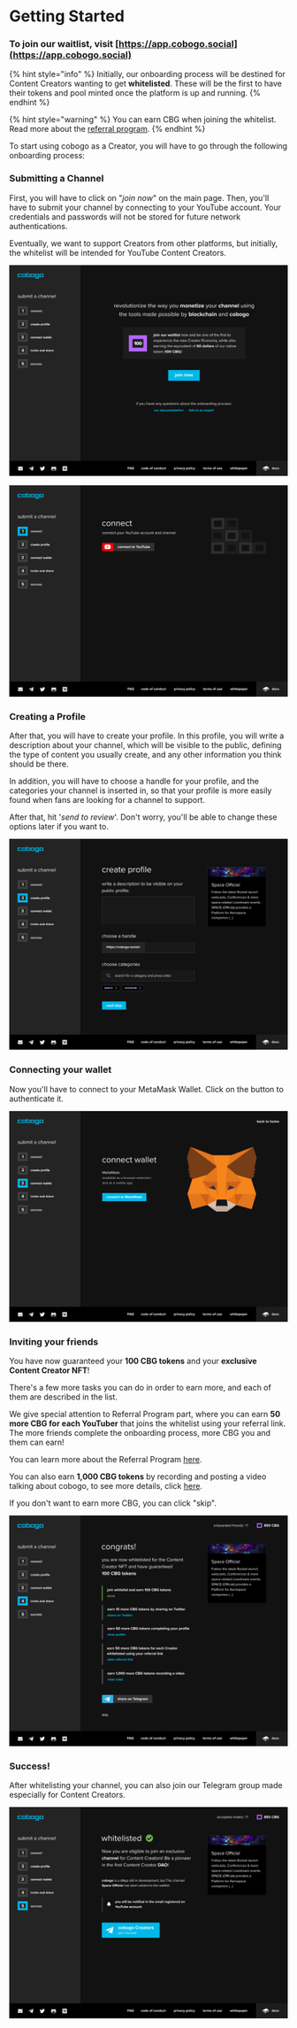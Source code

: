# Getting Started

### To join our waitlist, visit [https://app.cobogo.social](https://app.cobogo.social)

{% hint style="info" %}
Initially, our onboarding process will be destined for Content Creators wanting to get **whitelisted**. These will be the first to have their tokens and pool minted once the platform is up and running.
{% endhint %}

{% hint style="warning" %}
You can earn CBG when joining the whitelist. Read more about the [referral program](referral-program.md).
{% endhint %}

To start using cobogo as a Creator, you will have to go through the following onboarding process:

### Submitting a Channel

First, you will have to click on "_join now_" on the main page. Then, you'll have to submit your channel by connecting to your YouTube account. Your credentials and passwords will not be stored for future network authentications.

Eventually, we want to support Creators from other platforms, but initially, the whitelist will be intended for YouTube Content Creators.

![](<../.gitbook/assets/1-Whitelist - 00 - Desktop (1).png>)

![](<../.gitbook/assets/2-Whitelist - 01 - Desktop (1).png>)

### Creating a Profile

After that, you will have to create your profile. In this profile, you will write a description about your channel, which will be visible to the public, defining the type of content you usually create, and any other information you think should be there.

In addition, you will have to choose a handle for your profile, and the categories your channel is inserted in, so that your profile is more easily found when fans are looking for a channel to support.

After that, hit '_send to review_'. Don't worry, you'll be able to change these options later if you want to.

![](<../.gitbook/assets/4-Whitelist - 02 - Desktop.png>)

### Connecting your wallet

Now you'll have to connect to your MetaMask Wallet. Click on the button to authenticate it.

![](<../.gitbook/assets/5-Whitelist - 03 - Desktop.png>)

### Inviting your friends

You have now guaranteed your **100 CBG tokens** and your **exclusive** **Content Creator NFT**!

There's a few more tasks you can do in order to earn more, and each of them are described in the list.

We give special attention to Referral Program part, where you can earn **50 more CBG for each YouTuber** that joins the whitelist using your referral link. The more friends complete the onboarding process, more CBG you and them can earn!

You can learn more about the Referral Program [here](referral-program.md).&#x20;

You can also earn **1,000 CBG tokens** by recording and posting a video talking about cobogo, to see more details, click [here](making-a-video.md).

If you don't want to earn more CBG, you can click "skip".

![](<../.gitbook/assets/6-Whitelist - 04 - Desktop.png>)

### Success!

After whitelisting your channel, you can also join our Telegram group made especially for Content Creators.

![](<../.gitbook/assets/9-Whitelist - 05 - Desktop.png>)



